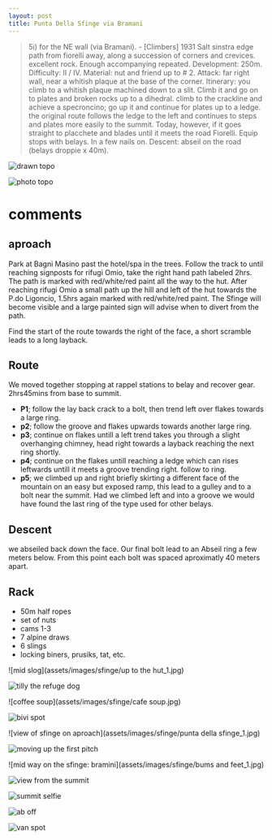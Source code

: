 ```yaml
---
layout: post
title: Punta Della Sfinge via Bramani
---
```


> 5i) for the NE wall (via Bramani). - [Climbers] 1931
Salt sinstra edge path from fiorelli away, along a succession of corners and crevices. excellent rock. Enough accompanying repeated. Development: 250m. Difficulty: II / IV. Material: nut and friend up to # 2. Attack: far right wall, near a whitish plaque at the base of the corner.
Itinerary: you climb to a whitish plaque machined down to a slit. Climb it and go on to plates and broken rocks up to a dihedral. climb to the crackline and achieve a specroncino; go up it and continue for plates up to a ledge. the original route follows the ledge to the left and continues to steps and plates more easily to the summit. Today, however, if it goes straight to placchete and blades until it meets the road Fiorelli. Equip stops with belays. In a few nails on. Descent: abseil on the road (belays droppie x 40m).

![drawn topo](assets/images/sfinge/sfinge1.jpg)

![photo topo](assets/images/sfinge/sfinge2.jpg)

# comments

## aproach

Park at Bagni Masino past the hotel/spa in the trees. Follow the track to until reaching signposts for rifugi Omio, take the right hand path labeled 2hrs. The path is marked with red/white/red paint all the way to the hut. After reaching rifugi Omio a small path up the hill and left of the hut towards the P.do Ligoncio, 1.5hrs again marked with red/white/red paint. The Sfinge will become visible and a large painted sign will advise when to divert from the path.

Find the start of the route towards the right of the face, a short scramble leads to a long layback.

## Route

We moved together stopping at rappel stations to belay and recover gear. 2hrs45mins from base to summit.

* **P1**; follow the lay back crack to a bolt, then trend left over flakes towards a large ring.
* **p2**; follow the groove and flakes upwards towards another large ring.
* **p3**; continue on flakes untill a left trend takes you through a slight overhanging chimney, head right towards a layback reaching the next ring shortly.
* **p4**; continue on the flakes untill reaching a ledge which can rises leftwards untill it meets a groove trending right. follow to ring.
* **p5**; we climbed up and right briefly skirting a different face of the mountain on an easy but exposed ramp, this lead to a gulley and to a bolt near the summit. Had we climbed left and into a groove we would have found the last ring of the type used for other belays.

## Descent

we abseiled back down the face. Our final bolt lead to an Abseil ring a few meters below. From this point each bolt was spaced aproximatly 40 meters apart.

## Rack

* 50m half ropes
* set of nuts
* cams 1-3
* 7 alpine draws
* 6 slings
* locking biners, prusiks, tat, etc.

![mid slog](assets/images/sfinge/up to the hut_1.jpg)

![tilly the refuge dog](assets/images/sfinge/IMG_20150730_162137.jpg)

![coffee soup](assets/images/sfinge/cafe soup.jpg)

![bivi spot](assets/images/sfinge/wanderer_1.jpg)

![view of sfinge on aproach](assets/images/sfinge/punta della sfinge_1.jpg)

![moving up the first pitch](assets/images/sfinge/effect-express1438699304880.png)

![mid way on the sfinge: bramini](assets/images/sfinge/bums and feet_1.jpg)

![view from the summit](assets/images/sfinge/IMG_20150803_122259.jpg)

![summit selfie](assets/images/sfinge/effect-express1438699196120.png)

![ab off](assets/images/sfinge/effect-express1438699114021.png)

![van spot](assets/images/sfinge/vanAndMistyMountains_1.jpg)
